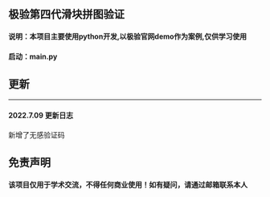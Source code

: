 极验第四代滑块拼图验证
-
#### 说明：本项目主要使用python开发,以极验官网demo作为案例,仅供学习使用
#### 启动：main.py

更新
-
----
#### 2022.7.09 更新日志
新增了无感验证码

免责声明
-
#### 该项目仅用于学术交流，不得任何商业使用！如有疑问，请通过邮箱联系本人
